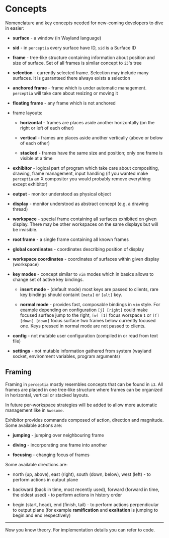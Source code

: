 Concepts
========

Nomenclature and key concepts needed for new-coming developers to dive in easier:

 * **surface** - a window (in Wayland language)

 * **sid** - in `perceptia` every surface have ID, `sid` is a Surface ID

 * **frame** - tree-like structure containing information about position and size of surface. Set of
   all frames is similar concept to `i3`'s tree

 * **selection** - currently selected frame. Selection may include many surfaces. It is guaranteed
   there always exists a selection

 * **anchored frame** - frame which is under automatic management. `perceptia` will take care about
   resizing or moving it

 * **floating frame** - any frame which is not anchored

 * frame layouts:

   - **horizontal** - frames are places aside another horizontally (on the right or left of each
     other)

   - **vertical** - frames are places aside another vertically (above or below of each other)

   - **stacked** - frames have the same size and position; only one frame is visible at a time

 * **exhibitor** - logical part of program which take care about compositing, drawing, frame
   management, input handling (if you wanted make `perceptia` an X compositor you would probably
   remove everything except exhibitor)

 * **output** - monitor understood as physical object

 * **display** - monitor understood as abstract concept (e.g. a drawing thread)

 * **workspace** - special frame containing all surfaces exhibited on given display. There may be
   other workspaces on the same displays but will be invisible.

 * **root frame** - a single frame containing all known frames

 * **global coordinates** - coordinates describing position of display

 * **workspace coordinates** - coordinates of surfaces within given display (workspace)

 * **key modes** - concept similar to `vim` modes which in basics allows to change set of active key
   bindings.

   - **insert mode** - (default mode) most keys are passed to clients, rare key bindings should
     containt `[meta]` or `[alt]` key.

   - **normal mode** - provides fast, composable bindings in `vim` style. For example depending on
     configuration `[j] [right]` could make focused surface jump to the right, `[w] [1]` focus
     worspace `1` or `[f] [down] [down]` focus surface two frames below currently focused one. Keys
     pressed in normal mode are not passed to clients.

 * **config** - not mutable user configuration (compiled in or read from text file)

 * **settings** - not mutable information gathered from system (wayland socket, environment
   variables, program arguments)

Framing
-------

Framing in `perceptia` mostly resembles concepts that can be found in `i3`. All frames are placed in
one tree-like structure where frames can be organized in horizontal, vertical or stacked layouts.

In future per-workspace strategies will be added to allow more automatic management like in
`Awesome`.

Exhibitor provides commands composed of action, direction and magnitude. Some available actions are:

 * **jumping** - jumping over neighbouring frame

 * **diving** - incorporating one frame into another

 * **focusing** - changing focus of frames

Some available directions are:

 * north (up, above), east (right), south (down, below), west (left) - to perform actions in
   output plane

 * backward (back in time, most recently used), forward (forward in time, the oldest used) - to
   perform actions in history order

 * begin (start,  head), end (finish, tail) - to perform actions perpendicular to output plane (for
   example **ramification** and **exaltation** is jumping to begin and end respectively)

---

Now you know theory. For implementation details you can refer to code.

